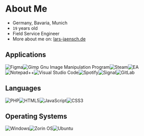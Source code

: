 # About Me
* Germany, Bavaria, Munich
* `19` years old 
* Field Service Engineer
* More about me on: [lars-jaensch.de](https://lars-jaensch.de)
## Applications
![Figma](https://img.shields.io/badge/figma-%23F24E1E.svg?style=for-the-badge&logo=figma&logoColor=white)![Gimp Gnu Image Manipulation Program](https://img.shields.io/badge/Gimp-657D8B?style=for-the-badge&logo=gimp&logoColor=FFFFFF)![Steam](https://img.shields.io/badge/steam-%23000000.svg?style=for-the-badge&logo=steam&logoColor=white)![EA](https://img.shields.io/badge/ea-%23000000.svg?style=for-the-badge&logo=ea&logoColor=white)![Notepad++](https://img.shields.io/badge/Notepad++-90E59A.svg?style=for-the-badge&logo=notepad%2b%2b&logoColor=black)![Visual Studio Code](https://img.shields.io/badge/Visual%20Studio%20Code-0078d7.svg?style=for-the-badge&logo=visual-studio-code&logoColor=white)![Spotify](https://img.shields.io/badge/Spotify-1ED760?style=for-the-badge&logo=spotify&logoColor=white)![Signal](https://img.shields.io/badge/Signal-%23039BE5.svg?style=for-the-badge&logo=Signal&logoColor=white)![GitLab](https://img.shields.io/badge/gitlab-%23181717.svg?style=for-the-badge&logo=gitlab&logoColor=white)
## Languages
![PHP](https://img.shields.io/badge/php-%23777BB4.svg?style=for-the-badge&logo=php&logoColor=white)![HTML5](https://img.shields.io/badge/html5-%23E34F26.svg?style=for-the-badge&logo=html5&logoColor=white)![JavaScript](https://img.shields.io/badge/javascript-%23323330.svg?style=for-the-badge&logo=javascript&logoColor=%23F7DF1E)![CSS3](https://img.shields.io/badge/css3-%231572B6.svg?style=for-the-badge&logo=css3&logoColor=white)
## Operating Systems
![Windows](https://img.shields.io/badge/Windows-0078D6?style=for-the-badge&logo=windows&logoColor=white)![Zorin OS](https://img.shields.io/badge/-Zorin%20OS-%2310AAEB?style=for-the-badge&logo=zorin&logoColor=white)![Ubuntu](https://img.shields.io/badge/Ubuntu-E95420?style=for-the-badge&logo=ubuntu&logoColor=white)
